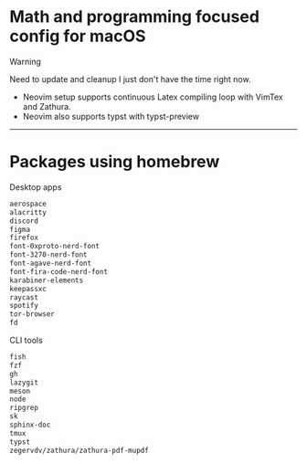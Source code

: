 # Math and programming focused config for macOS

> [!WARNING]  
> Need to update and cleanup I just don't have the time right now.

- Neovim setup supports continuous Latex compiling loop with VimTex and Zathura. 
- Neovim also supports typst with typst-preview

---

# Packages using homebrew

Desktop apps
```sh
aerospace
alacritty
discord
figma
firefox
font-0xproto-nerd-font
font-3270-nerd-font
font-agave-nerd-font
font-fira-code-nerd-font
karabiner-elements
keepassxc
raycast
spotify
tor-browser
fd
```
CLI tools
```sh
fish
fzf
gh
lazygit
meson
node
ripgrep
sk
sphinx-doc
tmux
typst
zegervdv/zathura/zathura-pdf-mupdf
```
